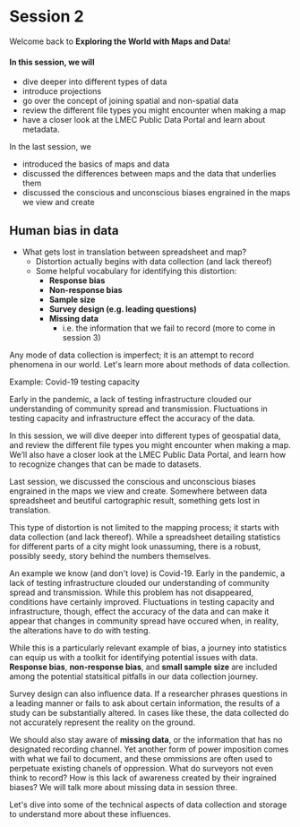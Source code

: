 # Session 2

Welcome back to **Exploring the World with Maps and Data**! 

#### In this session, we will 

* dive deeper into different types of data
* introduce projections
* go over the concept of joining spatial and non-spatial data
* review the different file types you might encounter when making a map
* have a closer look at the LMEC Public Data Portal and learn about metadata.  

In the last session, we 

* introduced the basics of maps and data 
* discussed the differences between maps and the data that underlies them 
* discussed the conscious and unconscious biases engrained in the maps we view and create


## Human bias in data

* What gets lost in translation between spreadsheet and map?
    * Distortion actually begins with data collection (and lack thereof)
    * Some helpful vocabulary for identifying this distortion:
        * **Response bias**
        * **Non-response bias** 
        * **Sample size** 
        * **Survey design (e.g. leading questions)**
        * **Missing data**
            * i.e. the information that we fail to record  (more to come in session 3)

Any mode of data collection is imperfect; it is an attempt to record phenomena in our world. Let's learn more about methods of data collection. 


<aside>

Example: Covid-19 testing capacity

Early in the pandemic, a lack of testing infrastructure clouded our understanding of community spread and transmission. Fluctuations in testing capacity and infrastructure effect the accuracy of the data.
    

</aside>


<Hideable title = 'On your own time'>

In this session, we will dive deeper into different types of geospatial data, and review the different file types you might encounter when making a map. We’ll also have a closer look at the LMEC Public Data Portal, and learn how to recognize changes that can be made to datasets. 

Last session, we discussed the conscious and unconscious biases engrained in the maps we view and create. Somewhere between data spreadsheet and beutiful cartographic result, something gets lost in translation. 

This type of distortion is not limited to the mapping process; it starts with data collection (and lack thereof). While a spreadsheet detailing statistics for different parts of a city might look unassuming, there is a robust, possibly seedy, story behind the numbers themselves. 

An example we know (and don't love) is Covid-19. Early in the pandemic, a lack of testing infrastructure clouded our understanding of community spread and transmission.  While this problem has not disappeared, conditions have certainly improved. Fluctuations in testing capacity and infrastructure, though, effect the accuracy of the data and can make it appear that changes in community spread have occured when, in reality, the alterations have to do with testing. 

While this is a particularly relevant example of bias, a journey into statistics can equip us with a toolkit for identifying potential issues with data. **Response bias**, **non-response bias**, and **small sample size** are included among the potential statsitical pitfalls in our data collection journey. 

Survey design can also influence data. If a researcher phrases questions in a leading manner or fails to ask about certain information, the results of a study can be substantially altered. In cases like these, the data collected do not accurately represent the reality on the ground.  

We should also stay aware of **missing data**, or the information that has no designated recording channel. Yet another form of power imposition comes with what we fail to document, and these ommissions are often used to perpetuate existing chanels of oppression. What do surveyors not even think to record? How is this lack of awareness created by their ingrained biases? We will talk more about missing data in session three.

Let's dive into some of the technical aspects of data collection and storage to understand more about these influences.

</Hideable>